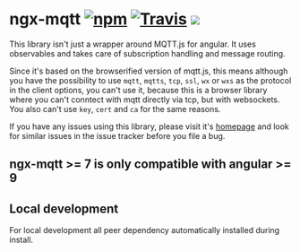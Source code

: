 # ngx-mqtt [![npm](https://img.shields.io/npm/v/ngx-mqtt.svg)](https://www.npmjs.com/package/ngx-mqtt) [![Travis](https://img.shields.io/travis/sclausen/ngx-mqtt.svg)](https://travis-ci.org/sclausen/ngx-mqtt)  <img src="https://badgen.net/badge/Version/14.0.7/green" />

This library isn't just a wrapper around MQTT.js for angular.
It uses observables and takes care of subscription handling and message routing.

Since it's based on the browserified version of mqtt.js, this means although you have the possibility to use `mqtt`, `mqtts`, `tcp`, `ssl`, `wx` or `wxs` as the protocol in the client options, you can't use it, because this is a browser library where you can't conntect with mqtt directly via tcp, but with websockets. You also can't use `key`, `cert` and `ca` for the same reasons.

If you have any issues using this library, please visit it's [homepage](https://sclausen.github.io/ngx-mqtt/) and look for similar issues in the issue tracker before you file a bug.

## **ngx-mqtt >= 7 is only compatible with angular >= 9**

## Local development
For local development all peer dependency automatically installed during install.
